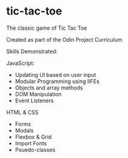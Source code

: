 # tic-tac-toe
The classic game of Tic Tac Toe 

Created as part of the Odin Project Curriculum

Skills Demonstrated:

JavaScript:
- Updating UI based on user input
- Modular Programming using IIFEs
- Objects and array methods
- DOM Manipulation
- Event Listeners


HTML & CSS
- Forms
- Modals
- Flexbox & Grid
- Import Fonts
- Psuedo-classes
